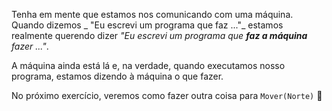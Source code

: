 Tenha em mente que estamos nos comunicando com uma máquina. Quando dizemos _ "Eu escrevi um programa que faz ..."_ estamos realmente querendo dizer _"Eu escrevi um programa que **faz a máquina** fazer ..."_.

A máquina ainda está lá e, na verdade, quando executamos nosso programa, estamos dizendo à máquina o que fazer.

No próximo exercício, veremos como fazer outra coisa para `Mover(Norte)` :tada: